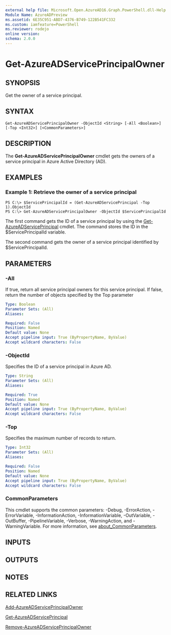 ```yaml
---
external help file: Microsoft.Open.AzureAD16.Graph.PowerShell.dll-Help.xml
Module Name: AzureADPreview
ms.assetid: 6E35C951-ABD7-4376-B749-122B541FC332
ms.custom: iamfeature=PowerShell
ms.reviewer: rodejo
online version:
schema: 2.0.0
---
```


# Get-AzureADServicePrincipalOwner

## SYNOPSIS
Get the owner of a service principal.

## SYNTAX

```
Get-AzureADServicePrincipalOwner -ObjectId <String> [-All <Boolean>] [-Top <Int32>] [<CommonParameters>]
```

## DESCRIPTION
The **Get-AzureADServicePrincipalOwner** cmdlet gets the owners of a service principal in Azure Active Directory (AD).

## EXAMPLES

### Example 1: Retrieve the owner of a service principal
```
PS C:\> $ServicePrincipalId = (Get-AzureADServicePrincipal -Top 1).ObjectId
PS C:\> Get-AzureADServicePrincipalOwner -ObjectId $ServicePrincipalId
```

The first command gets the ID of a service principal by using the [Get-AzureADServicePrincipal](./Get-AzureADServicePrincipal.md) cmdlet. 
The command stores the ID in the $ServicePrincipalId variable.

The second command gets the owner of a service principal identified by $ServicePrincipalId.

## PARAMETERS

### -All
If true, return all service principal owners for this service principal. If false, return the number of objects specified by the Top parameter

```yaml
Type: Boolean
Parameter Sets: (All)
Aliases:

Required: False
Position: Named
Default value: None
Accept pipeline input: True (ByPropertyName, ByValue)
Accept wildcard characters: False
```

### -ObjectId
Specifies the ID of a service principal in Azure AD.

```yaml
Type: String
Parameter Sets: (All)
Aliases:

Required: True
Position: Named
Default value: None
Accept pipeline input: True (ByPropertyName, ByValue)
Accept wildcard characters: False
```

### -Top
Specifies the maximum number of records to return.

```yaml
Type: Int32
Parameter Sets: (All)
Aliases:

Required: False
Position: Named
Default value: None
Accept pipeline input: True (ByPropertyName, ByValue)
Accept wildcard characters: False
```

### CommonParameters
This cmdlet supports the common parameters: -Debug, -ErrorAction, -ErrorVariable, -InformationAction, -InformationVariable, -OutVariable, -OutBuffer, -PipelineVariable, -Verbose, -WarningAction, and -WarningVariable. For more information, see [about_CommonParameters](https://go.microsoft.com/fwlink/?LinkID=113216).

## INPUTS

## OUTPUTS

## NOTES

## RELATED LINKS

[Add-AzureADServicePrincipalOwner](./Add-AzureADServicePrincipalOwner.md)

[Get-AzureADServicePrincipal](./Get-AzureADServicePrincipal.md)

[Remove-AzureADServicePrincipalOwner](./Remove-AzureADServicePrincipalOwner.md)
